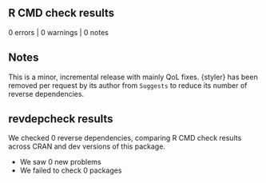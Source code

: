 ## R CMD check results

0 errors | 0 warnings | 0 notes

## Notes

This is a minor, incremental release with mainly QoL fixes.
{styler} has been removed per request by its author from `Suggests` to reduce its number of reverse dependencies.

## revdepcheck results

We checked 0 reverse dependencies, comparing R CMD check results across CRAN and dev versions of this package.

 * We saw 0 new problems
 * We failed to check 0 packages
